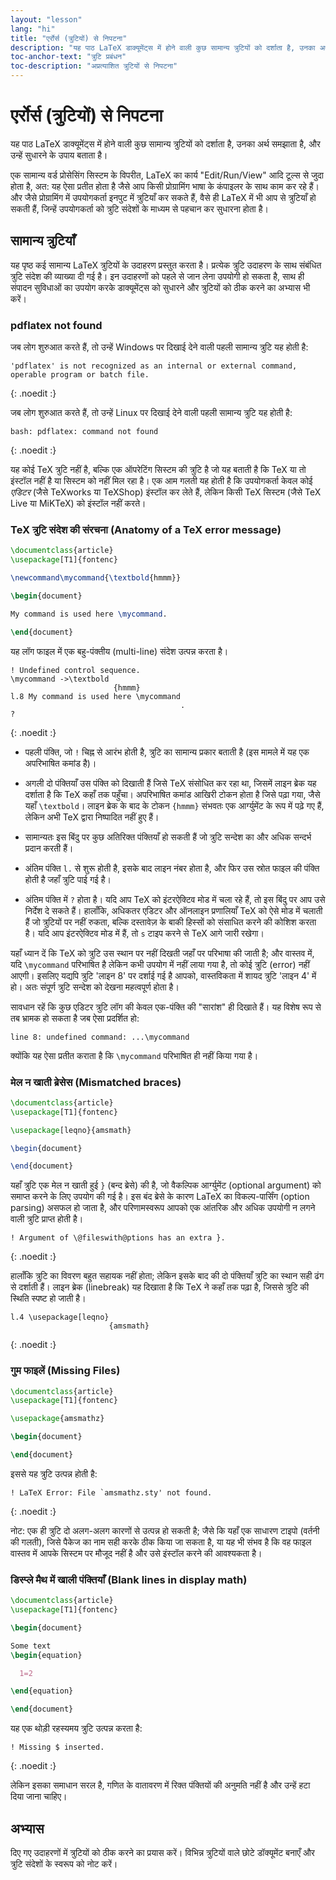 ```yaml
---
layout: "lesson"
lang: "hi"
title: "एर्रोर्स (त्रुटियों) से निपटना"
description: "यह पाठ LaTeX डाक्यूमेंट्स में होने वाली कुछ सामान्य त्रुटियों को दर्शाता है, उनका अर्थ समझाता है, और उन्हें सुधारने के उपाय बताता है।"
toc-anchor-text: "त्रुटि प्रबंधन"
toc-description: "अप्रत्याशित त्रुटियों से निपटना"
---
```


# एर्रोर्स (त्रुटियों) से निपटना

<span class="summary">यह पाठ LaTeX डाक्यूमेंट्स में होने वाली कुछ सामान्य त्रुटियों को दर्शाता है, उनका अर्थ समझाता है, और उन्हें सुधारने के उपाय बताता है।</span>

एक सामान्य वर्ड प्रोसेसिंग सिस्टम के विपरीत, LaTeX का कार्य "Edit/Run/View" आदि टूल्स से जुदा होता है, अत: यह ऐसा प्रतीत होता है जैसे आप किसी प्रोग्रामिंग भाषा के कंपाइलर के साथ काम कर रहे हैं। और जैसे प्रोग्रामिंग में उपयोगकर्ता इनपुट में त्रुटियाँ कर सकते हैं, वैसे ही LaTeX में भी आप से त्रुटियाँ हो सकती हैं, जिन्हें उपयोगकर्ता को त्रुटि संदेशों के माध्यम से पहचान कर सुधारना होता है।


## सामान्य त्रुटियाँ
यह पृष्ठ कई सामान्य LaTeX त्रुटियों के उदाहरण प्रस्तुत करता है। प्रत्येक त्रुटि उदाहरण के साथ संबंधित त्रुटि संदेश की व्याख्या दी गई है। इन उदाहरणों को पहले से जान लेना उपयोगी हो सकता है, साथ ही संपादन सुविधाओं का उपयोग करके डाक्यूमेंट्स को सुधारने और त्रुटियों को ठीक करने का अभ्यास भी करें।



### pdflatex not found

जब लोग शुरुआत करते हैं, तो उन्हें Windows पर दिखाई देने वाली पहली सामान्य त्रुटि यह होती है:
```
'pdflatex' is not recognized as an internal or external command,
operable program or batch file.
```
{: .noedit :}


जब लोग शुरुआत करते हैं, तो उन्हें Linux पर दिखाई देने वाली पहली सामान्य त्रुटि यह होती है:
```
bash: pdflatex: command not found
```
{: .noedit :}



यह कोई TeX त्रुटि नहीं है, बल्कि एक ऑपरेटिंग सिस्टम की त्रुटि है जो यह बताती है कि TeX या तो इंस्टॉल नहीं है या सिस्टम को नहीं मिल रहा है। एक आम गलती यह होती है कि उपयोगकर्ता केवल कोई _एडिटर_ (जैसे TeXworks या TeXShop) इंस्टॉल कर लेते हैं, लेकिन किसी TeX सिस्टम (जैसे TeX Live या MiKTeX) को इंस्टॉल नहीं करते।

### TeX त्रुटि संदेश की संरचना (Anatomy of a TeX error message)

```latex
\documentclass{article}
\usepackage[T1]{fontenc}

\newcommand\mycommand{\textbold{hmmm}}

\begin{document}

My command is used here \mycommand.

\end{document}
```

यह लॉग फाइल में एक बहु-पंक्तीय (multi-line) संदेश उत्पन्न करता है।

```
! Undefined control sequence.
\mycommand ->\textbold 
                       {hmmm}
l.8 My command is used here \mycommand
                                      .
? 
```
{: .noedit :}


* पहली पंक्ति, जो `!` चिह्न से आरंभ होती है, त्रुटि का सामान्य प्रकार बताती है (इस मामले में यह एक अपरिभाषित कमांड है)।

* अगली दो पंक्तियाँ उस पंक्ति को दिखाती हैं जिसे TeX संसोधित कर रहा था, जिसमें लाइन ब्रेक यह दर्शाता है कि TeX कहाँ तक पहुँचा। अपरिभाषित कमांड आखिरी टोकन होता है जिसे पढ़ा गया, जैसे यहाँ `\textbold`। लाइन ब्रेक के बाद के टोकन `{hmmm}` संभवतः एक आर्ग्युमेंट के रूप में पढ़े गए हैं, लेकिन अभी TeX द्वारा निष्पादित नहीं हुए हैं।

* सामान्यतः इस बिंदु पर कुछ अतिरिक्त पंक्तियाँ हो सकती हैं जो त्रुटि सन्देश का और अधिक सन्दर्भ प्रदान करती हैं।

* अंतिम पंक्ति `l.` से शुरू होती है, इसके बाद लाइन नंबर होता है, और फिर उस स्रोत फाइल की पंक्ति होती है जहाँ त्रुटि पाई गई है।

* अंतिम पंक्ति में `?` होता है। यदि आप TeX को इंटरऐक्टिव मोड में चला रहे हैं, तो इस बिंदु पर आप उसे निर्देश दे सकते हैं। हालाँकि, अधिकतर एडिटर और ऑनलाइन प्रणालियाँ TeX को ऐसे मोड में चलाती हैं जो त्रुटियों पर नहीं रुकता, बल्कि दस्तावेज़ के बाकी हिस्सों को संसाधित करने की कोशिश करता है। यदि आप इंटरऐक्टिव मोड में हैं, तो `s` टाइप करने से TeX आगे जारी रखेगा।


यहाँ ध्यान दें कि TeX को त्रुटि उस स्थान पर नहीं दिखती जहाँ पर परिभाषा की जाती है; और वास्तव में, यदि `\mycommand` परिभाषित है लेकिन कभी उपयोग में नहीं लाया गया है, तो कोई त्रुटि (error) नहीं आएगी। इसलिए यद्यपि त्रुटि 'लाइन 8' पर दर्शाई गई है आपको, वास्तविकता में शायद त्रुटि 'लाइन 4' में हो। अतः संपूर्ण त्रुटि सन्देश को देखना महत्वपूर्ण होता है।

सावधान रहें कि कुछ एडिटर त्रुटि लॉग की केवल एक-पंक्ति की "सारांश" ही दिखाते हैं। यह विशेष रूप से तब भ्रामक हो सकता है जब ऐसा प्रदर्शित हो:

`line 8: undefined command: ...\mycommand`

क्योंकि यह ऐसा प्रतीत कराता है कि `\mycommand` परिभाषित ही नहीं किया गया है।



### मेल न खाती ब्रेसेस (Mismatched braces)

```latex
\documentclass{article}
\usepackage[T1]{fontenc}

\usepackage[leqno}{amsmath}

\begin{document}

\end{document}
```

यहाँ त्रुटि एक मेल न खाती हुई `}` (बन्द ब्रेसे) की है, जो वैकल्पिक आर्ग्युमेंट (optional argument) को समाप्त करने के लिए उपयोग की गई है। इस बंद ब्रेसे के कारण LaTeX का विकल्प-पार्सिंग (option parsing) असफल हो जाता है, और परिणामस्वरूप आपको एक आंतरिक और अधिक उपयोगी न लगने वाली त्रुटि प्राप्त होती है।

```
! Argument of \@fileswith@ptions has an extra }.
```
{: .noedit :}

हालाँकि त्रुटि का विवरण बहुत सहायक नहीं होता; लेकिन इसके बाद की दो पंक्तियाँ त्रुटि का स्थान सही ढंग से दर्शाती हैं। लाइन ब्रेक (linebreak) यह दिखाता है कि TeX ने कहाँ तक पढ़ा है, जिससे त्रुटि की स्थिति स्पष्ट हो जाती है।

```
l.4 \usepackage[leqno}
                      {amsmath}
```
{: .noedit :}


### गुम फाइलें (Missing Files)

```latex
\documentclass{article}
\usepackage[T1]{fontenc}

\usepackage{amsmathz}

\begin{document}

\end{document}
```

इससे यह त्रुटि उत्पन्न होती है:

```
! LaTeX Error: File `amsmathz.sty' not found.
```
{: .noedit :}

नोट: एक ही त्रुटि दो अलग-अलग कारणों से उत्पन्न हो सकती है; जैसे कि यहाँ एक साधारण टाइपो (वर्तनी की गलती), जिसे पैकेज का नाम सही करके ठीक किया जा सकता है, या यह भी संभव है कि वह फाइल वास्तव में आपके सिस्टम पर मौजूद नहीं है और उसे इंस्टॉल करने की आवश्यकता है।

### डिस्प्ले मैथ में खाली पंक्तियाँ (Blank lines in display math)

```latex
\documentclass{article}
\usepackage[T1]{fontenc}

\begin{document}

Some text
\begin{equation}

  1=2

\end{equation}

\end{document}
```

यह एक थोड़ी रहस्यमय त्रुटि उत्पन्न करता है:
```
! Missing $ inserted.
```
{: .noedit :}

लेकिन इसका समाधान सरल है, गणित के वातावरण में रिक्त पंक्तियों की अनुमति नहीं है और उन्हें हटा दिया जाना चाहिए।


## अभ्यास

दिए गए उदाहरणों में त्रुटियों को ठीक करने का प्रयास करें। विभिन्न त्रुटियों वाले छोटे डॉक्यूमेंट बनाएँ और त्रुटि संदेशों के स्वरूप को नोट करें।

<script>
  window.addEventListener('load', function(){
  rlselectline('pre2',4);
  rlselectline('pre4',4);
  rlselectline('pre7',4);
  rlselectline('pre9',8);
  }, false);
</script>
